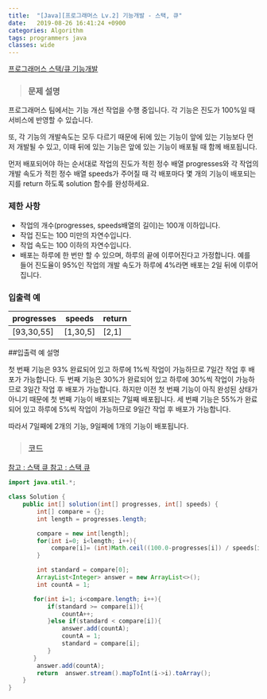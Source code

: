```yaml
---
title:  "[Java][프로그래머스 Lv.2] 기능개발 - 스택, 큐"
date:   2019-08-26 16:41:24 +0900
categories: Algorithm
tags: programmers java
classes: wide
---  
```


[프로그래머스 스택/큐 기능개발](https://programmers.co.kr/learn/courses/30/lessons/42586)   

> ### 문제 설명  

프로그래머스 팀에서는 기능 개선 작업을 수행 중입니다. 각 기능은 진도가 100%일 때 서비스에 반영할 수 있습니다.

또, 각 기능의 개발속도는 모두 다르기 때문에 뒤에 있는 기능이 앞에 있는 기능보다 먼저 개발될 수 있고, 이때 뒤에 있는 기능은 앞에 있는 기능이 배포될 때 함께 배포됩니다.

먼저 배포되어야 하는 순서대로 작업의 진도가 적힌 정수 배열 progresses와 각 작업의 개발 속도가 적힌 정수 배열 speeds가 주어질 때 각 배포마다 몇 개의 기능이 배포되는지를 return 하도록 solution 함수를 완성하세요.

### 제한 사항

- 작업의 개수(progresses, speeds배열의 길이)는 100개 이하입니다.
- 작업 진도는 100 미만의 자연수입니다.
- 작업 속도는 100 이하의 자연수입니다.
- 배포는 하루에 한 번만 할 수 있으며, 하루의 끝에 이루어진다고 가정합니다. 예를 들어 진도율이 95%인 작업의 개발 속도가 하루에 4%라면 배포는 2일 뒤에 이루어집니다.

### 입출력 예

| progresses 	| speeds   	| return 	|
|------------	|----------	|--------	|
| [93,30,55] 	| [1,30,5] 	| [2,1]  	|

##입출력 예 설명

첫 번째 기능은 93% 완료되어 있고 하루에 1%씩 작업이 가능하므로 7일간 작업 후 배포가 가능합니다.
두 번째 기능은 30%가 완료되어 있고 하루에 30%씩 작업이 가능하므로 3일간 작업 후 배포가 가능합니다. 하지만 이전 첫 번째 기능이 아직 완성된 상태가 아니기 때문에 첫 번째 기능이 배포되는 7일째 배포됩니다.
세 번째 기능은 55%가 완료되어 있고 하루에 5%씩 작업이 가능하므로 9일간 작업 후 배포가 가능합니다.

따라서 7일째에 2개의 기능, 9일째에 1개의 기능이 배포됩니다.

>### 코드

[참고 : 스택 큐 ](​https://kingname.tistory.com/76​)
[참고 : 스택 큐 ](https://korbillgates.tistory.com/122)

```java
import java.util.*;

class Solution {
    public int[] solution(int[] progresses, int[] speeds) {
        int[] compare = {};
        int length = progresses.length;

        compare = new int[length];
        for(int i=0; i<length; i++){
            compare[i]= (int)Math.ceil((100.0-progresses[i]) / speeds[i]);
        }

        int standard = compare[0];
        ArrayList<Integer> answer = new ArrayList<>();
        int countA = 1;

       for(int i=1; i<compare.length; i++){
           if(standard >= compare[i]){
               countA++;
           }else if(standard < compare[i]){
               answer.add(countA);
               countA = 1;
               standard = compare[i];
           }
       }
        answer.add(countA);
        return  answer.stream().mapToInt(i->i).toArray();
    }
}
```


​
